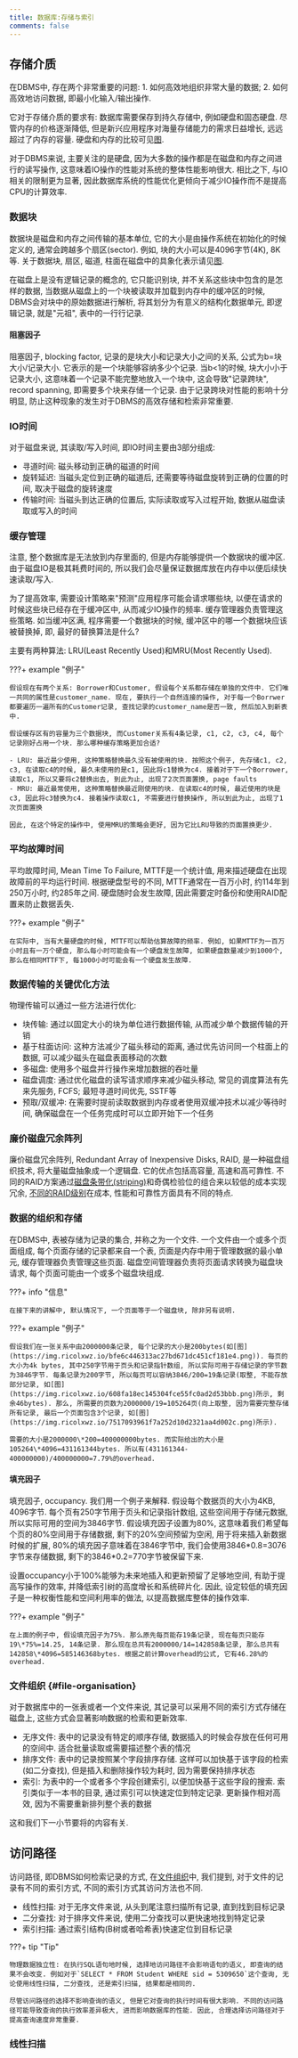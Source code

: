 ```yaml
---
title: 数据库:存储与索引
comments: false
---
```


## 存储介质

在DBMS中, 存在两个非常重要的问题: 1. 如何高效地组织非常大量的数据; 2. 如何高效地访问数据, 即最小化输入/输出操作. 

它对于存储介质的要求有: 数据库需要保存到持久存储中, 例如硬盘和固态硬盘. 尽管内存的价格逐渐降低, 但是新兴应用程序对海量存储能力的需求日益增长, 远远超过了内存的容量. 硬盘和内存的比较可见[图](https://img.ricolxwz.io/0e33d17552e6214d7c0fc659d3af8586.png).

对于DBMS来说, 主要关注的是硬盘, 因为大多数的操作都是在磁盘和内存之间进行的读写操作, 这意味着IO操作的性能对系统的整体性能影响很大. 相比之下, 与IO相关的限制更为显著, 因此数据库系统的性能优化更倾向于减少IO操作而不是提高CPU的计算效率.

### 数据块

数据块是磁盘和内存之间传输的基本单位, 它的大小是由操作系统在初始化的时候定义的, 通常会跨越多个扇区(sector). 例如, 块的大小可以是4096字节(4K), 8K等. 关于数据块, 扇区, 磁道, 柱面在磁盘中的具象化表示请见[图](https://img.ricolxwz.io/ba5649d25f3eaf7d70712affb662f69e.png).

在磁盘上是没有逻辑记录的概念的, 它只能识别块, 并不关系这些块中包含的是怎样的数据, 当数据从磁盘上的一个块被读取并加载到内存中的缓冲区的时候, DBMS会对块中的原始数据进行解析, 将其划分为有意义的结构化数据单元, 即逻辑记录, 就是"元祖", 表中的一行行记录.

#### 阻塞因子

阻塞因子, blocking factor, 记录的是块大小和记录大小之间的关系, 公式为b=块大小/记录大小. 它表示的是一个块能够容纳多少个记录. 当b<1的时候, 块大小小于记录大小, 这意味着一个记录不能完整地放入一个块中, 这会导致"记录跨块", record spanning, 即需要多个块来存储一个记录. 由于记录跨块对性能的影响十分明显, 防止这种现象的发生对于DBMS的高效存储和检索非常重要.

### IO时间

对于磁盘来说, 其读取/写入时间, 即IO时间主要由3部分组成:

- 寻道时间: 磁头移动到正确的磁道的时间
- 旋转延迟: 当磁头定位到正确的磁道后, 还需要等待磁盘旋转到正确的位置的时间, 取决于磁盘的旋转速度
- 传输时间: 当磁头到达正确的位置后, 实际读取或写入过程开始, 数据从磁盘读取或写入的时间

### 缓存管理

注意, 整个数据库是无法放到内存里面的, 但是内存能够提供一个数据块的缓冲区. 由于磁盘IO是极其耗费时间的, 所以我们会尽量保证数据库放在内存中以便后续快速读取/写入. 

为了提高效率, 需要设计策略来"预测"应用程序可能会请求哪些块, 以便在请求的时候这些块已经存在于缓冲区中, 从而减少IO操作的频率. 缓存管理器负责管理这些策略. 如当缓冲区满, 程序需要一个数据块的时候, 缓冲区中的哪一个数据块应该被替换掉, 即, 最好的替换算法是什么? 

主要有两种算法: LRU(Least Recently Used)和MRU(Most Recently Used).

???+ example "例子"

    假设现在有两个关系: Borrower和Customer, 假设每个关系都存储在单独的文件中. 它们唯一共同的属性是customer_name. 现在, 要执行一个自然连接的操作, 对于每一个Borrwer都要遍历一遍所有的Customer记录, 查找记录的customer_name是否一致, 然后加入到新表中.

    假设缓存区有的容量为三个数据块, 而Customer关系有4条记录, c1, c2, c3, c4, 每个记录刚好占用一个块. 那么哪种缓存策略更加合适?

    - LRU: 最近最少使用, 这种策略替换最久没有被使用的块. 按照这个例子, 先存储c1, c2, c3, 在读取c4的时候, 最久未使用的是c1, 因此将c1替换为c4. 接着对于下一个Borrower, 读取c1, 所以又要将c2替换出去, 到此为止, 出现了2次页面置换, page faults
    - MRU: 最近最常使用, 这种策略替换最近刚使用的块. 在读取c4的时候, 最近使用的块是c3, 因此将c3替换为c4. 接着操作读取c1, 不需要进行替换操作, 所以到此为止, 出现了1次页面置换

    因此, 在这个特定的操作中, 使用MRU的策略会更好, 因为它比LRU导致的页面置换更少.

### 平均故障时间

平均故障时间, Mean Time To Failure, MTTF是一个统计值, 用来描述硬盘在出现故障前的平均运行时间. 根据硬盘型号的不同, MTTF通常在一百万小时, 约114年到250万小时, 约285年之间. 硬盘随时会发生故障, 因此需要定时备份和使用RAID配置来防止数据丢失.

???+ example "例子"

    在实际中, 当有大量硬盘的时候, MTTF可以帮助估算故障的频率. 例如, 如果MTTF为一百万小时且有一万个硬盘, 那么每小时可能会有一个硬盘发生故障, 如果硬盘数量减少到1000个, 那么在相同MTTF下, 每1000小时可能会有一个硬盘发生故障.

### 数据传输的关键优化方法

物理传输可以通过一些方法进行优化:

- 块传输: 通过以固定大小的块为单位进行数据传输, 从而减少单个数据传输的开销
- 基于柱面访问: 这种方法减少了磁头移动的距离, 通过优先访问同一个柱面上的数据, 可以减少磁头在磁盘表面移动的次数
- 多磁盘: 使用多个磁盘并行操作来增加数据的吞吐量
- 磁盘调度: 通过优化磁盘的读写请求顺序来减少磁头移动, 常见的调度算法有先来先服务, FCFS; 最短寻道时间优先, SSTF等
- 预取/双缓冲: 在需要时提前读取数据到内存或者使用双缓冲技术以减少等待时间, 确保磁盘在一个任务完成时可以立即开始下一个任务

### 廉价磁盘冗余阵列

廉价磁盘冗余阵列, Redundant Array of Inexpensive Disks, RAID, 是一种磁盘组织技术, 将大量磁盘抽象成一个逻辑盘. 它的优点包括高容量, 高速和高可靠性. 不同的RAID方案通过[磁盘条带化(striping)](https://blog.csdn.net/jlds123/article/details/11813313)和奇偶检验位的组合来以较低的成本实现冗余, [不同的RAID级别](https://blog.csdn.net/tototuzuoquan/article/details/108914078)在成本, 性能和可靠性方面具有不同的特点.

### 数据的组织和存储

在DBMS中, 表被存储为记录的集合, 并称之为一个文件. 一个文件由一个或多个页面组成, 每个页面存储的记录都来自一个表, 页面是内存中用于管理数据的最小单元, 缓存管理器负责管理这些页面. 磁盘空间管理器负责将页面请求转换为磁盘块请求, 每个页面可能由一个或多个磁盘块组成.

???+ info "信息"

    在接下来的讲解中, 默认情况下, 一个页面等于一个磁盘块, 除非另有说明.

???+ example "例子"

    假设我们在一张关系中由2000000条记录, 每个记录的大小是200bytes(如[图](https://img.ricolxwz.io/bfe6c446313ac27bd671dc451cf181e4.png)). 每页的大小为4k bytes, 其中250字节用于页头和记录指针数组, 所以实际可用于存储记录的字节数为3846字节. 每条记录为200字节, 所以每页可以容纳3846/200=19条记录(取整, 不能存放部分记录, 如[图](https://img.ricolxwz.io/608fa18ec145304fce55fc0ad2d53bbb.png)所示, 剩余46bytes). 那么, 所需要的页数为2000000/19=105264页(向上取整, 因为需要完整存储所有记录, 最后一个页面包含3个记录, 如[图](https://img.ricolxwz.io/7517093961f7a252d10d2321aa4d002c.png)所示). 

    需要的大小是2000000\*200=400000000bytes. 而实际给出的大小是105264\*4096=431161344bytes. 所以有(431161344-400000000)/400000000=7.79%的overhead.

#### 填充因子

填充因子, occupancy. 我们用一个例子来解释. 假设每个数据页的大小为4KB, 4096字节. 每个页有250字节用于页头和记录指针数组, 这些空间用于存储元数据, 所以实际可用的空间为3846字节. 假设填充因子设置为80%, 这意味着我们希望每个页的80%空间用于存储数据, 剩下的20%空间预留为空闲, 用于将来插入新数据时候的扩展, 80%的填充因子意味着在3846字节中, 我们会使用3846\*0.8=3076字节来存储数据, 剩下的3846\*0.2=770字节被保留下来.

设置occupancy小于100%能够为未来地插入和更新预留了足够地空间, 有助于提高写操作的效率, 并降低索引树的高度增长和系统碎片化. 因此, 设定较低的填充因子是一种权衡性能和空间利用率的做法, 以提高数据库整体的操作效率.

???+ example "例子"

    在上面的例子中, 假设填充因子为75%. 那么原先每页能存19条记录, 现在每页只能存19\*75%=14.25, 14条记录. 那么现在总共有2000000/14=142858条记录, 那么总共有142858\*4096=585146368bytes. 根据之前计算overhead的公式, 它有46.28%的overhead.

### 文件组织 {#file-organisation}

对于数据库中的一张表或者一个文件来说, 其记录可以采用不同的索引方式存储在磁盘上, 这些方式会显著影响数据的检索和更新效率.

- 无序文件: 表中的记录没有特定的顺序存储, 数据插入的时候会存放在任何可用的空间中. 适合批量读取或需要描述整个表的情况
- 排序文件: 表中的记录按照某个字段排序存储. 这样可以加快基于该字段的检索(如二分查找), 但是插入和删除操作较为耗时, 因为需要保持排序状态
- 索引: 为表中的一个或者多个字段创建索引, 以便加快基于这些字段的搜索. 索引类似于一本书的目录, 通过索引可以快速定位到特定记录. 更新操作相对高效, 因为不需要重新排列整个表的数据

这和我们下一小节要将的内容有关.

## 访问路径

访问路径, 即DBMS如何检索记录的方式, 在[文件组织](#file-organisation)中, 我们提到, 对于文件的记录有不同的索引方式, 不同的索引方式其访问方法也不同.

- 线性扫描: 对于无序文件来说, 从头到尾注意扫描所有记录, 直到找到目标记录
- 二分查找: 对于排序文件来说, 使用二分查找可以更快速地找到特定记录 
- 索引扫描: 通过索引结构(B树或者哈希表)快速定位到目标记录

???+ tip "Tip"

    物理数据独立性: 在执行SQL语句地时候, 选择地访问路径不会影响语句的语义, 即查询的结果不会改变. 例如对于`SELECT * FROM Student WHERE sid = 5309650`这个查询, 无论使用线性扫描, 二分查找, 还是索引扫描, 结果都是相同的.

    尽管访问路径的选择不影响查询的语义, 但是它对查询的执行时间有很大影响. 不同的访问路径可能导致查询的执行效率差异极大, 进而影响数据库的性能. 因此, 合理选择访问路径对于提高查询速度非常重要.

### 线性扫描